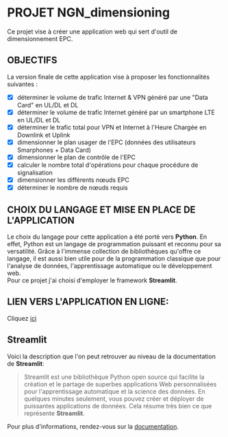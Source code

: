 # PROJET NGN_dimensioning
Ce projet vise à créer une application web qui sert d'outil de dimensionnement EPC.
## OBJECTIFS
La version finale de cette application vise à proposer les fonctionnalités suivantes :
- [x] déterminer le volume de trafic Internet & VPN généré par une "Data Card"  en UL/DL et DL     
- [x] déterminer le volume de trafic Internet généré par un  smartphone LTE en UL/DL et DL
- [x] déterminer le trafic total pour VPN et Internet à l'Heure Chargée en Downlink et Uplink
- [x] dimensionner le plan usager de l'EPC (données des utilisateurs Smarphones + Data Card)
- [x] dimensionner le plan de contrôle de l'EPC
- [x] calculer le nombre total d'opérations pour chaque procédure de signalisation
- [x] dimensionner les différents nœuds EPC
- [x] déterminer le nombre de nœuds requis
## CHOIX DU LANGAGE ET MISE EN PLACE DE L'APPLICATION
Le choix du langage pour cette application a été porté vers **Python**. En effet, Python est un langage de programmation puissant et reconnu pour sa versatilité.
Grâce à l'immense collection de bibliothèques qu'offre ce langage, il est aussi bien utile pour de la programmation classique que pour l'analyse de données, 
l'apprentissage automatique ou le développement web.<br> 
Pour ce projet j'ai choisi d'employer le framework **Streamlit**.
## LIEN VERS L'APPLICATION EN LIGNE:
Cliquez [ici](https://ngndimensioning.streamlit.app/)
## Streamlit
Voici la description que l'on peut retrouver au niveau de la documentation de **Streamlit**: 
> Streamlit est une bibliothèque Python open source qui facilite la création et le partage de superbes applications Web personnalisées pour l'apprentissage automatique et la science des données. En quelques minutes seulement, vous pouvez créer et déployer de puissantes applications de données. 
Cela résume très bien ce que représente **Streamlit**.
>
Pour plus d'informations, rendez-vous sur la [documentation](https://docs.streamlit.io/).
